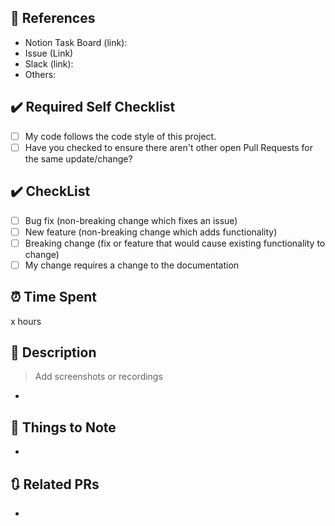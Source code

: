 ## 🔗 References

- Notion Task Board (link):
- Issue (Link)
- Slack (link):
- Others:

## ✔️ Required Self Checklist

- [ ] My code follows the code style of this project.
- [ ] Have you checked to ensure there aren't other open Pull Requests for the same update/change?

## ✔️ CheckList

- [ ] Bug fix (non-breaking change which fixes an issue)
- [ ] New feature (non-breaking change which adds functionality)
- [ ] Breaking change (fix or feature that would cause existing functionality to change)
- [ ] My change requires a change to the documentation

## ⏰ Time Spent

x hours

## 💬 Description

> Add screenshots or recordings

-

## 🚧 Things to Note

-

## 🔃 Related PRs

-

